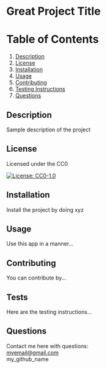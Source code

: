 # Great Project Title

# Table of Contents

1. [Description](#description)
2. [License](#license)
3. [Installation](#installation)
4. [Usage](#usage)
5. [Contributing](#contributing)
6. [Testing Instructions](#testing-instructions)
7. [Questions](#questions)

## Description
Sample description of the project

## License
Licensed under the CC0    
          
[![License: CC0-1.0](https://img.shields.io/badge/License-CC0_1.0-lightgrey.svg)](http://creativecommons.org/publicdomain/zero/1.0/)

## Installation
Install the project by doing xyz

## Usage
Use this app in a manner...

## Contributing
You can contribute by...

## Tests
Here are the testing instructions...

## Questions
Contact me here with questions:     
myemail@gmail.com       
my_github_name

